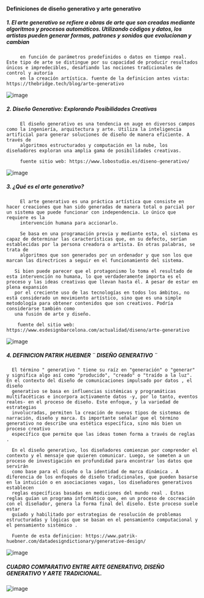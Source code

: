 #### Definiciones de diseño generativo y arte generativo

##### 1. El arte generativo se refiere a obras de arte que son creadas mediante algoritmos y procesos automáticos. Utilizando códigos y datos, los artistas pueden generar formas, patrones y sonidos que evolucionan y cambian 
         en función de parámetros predefinidos o datos en tiempo real. Este tipo de arte se distingue por su capacidad de producir resultados únicos e impredecibles, desafiando las nociones tradicionales de control y autoría 
         en la creación artística. fuente de la definicion antes vista: https://thebridge.tech/blog/arte-generativo
         
![image](https://github.com/user-attachments/assets/977144d7-629d-4ea5-b0af-81259deb5095)

         
         
##### 2. Diseño Generativo: Explorando Posibilidades Creativas
         El diseño generativo es una tendencia en auge en diversos campos como la ingeniería, arquitectura y arte. Utiliza la inteligencia artificial para generar soluciones de diseño de manera eficiente. A través de 
         algoritmos estructurados y computación en la nube, los diseñadores exploran una amplia gama de posibilidades creativas.

         fuente sitio web: https://www.lobostudio.es/diseno-generativo/

 ![image](https://github.com/user-attachments/assets/97e9c656-3a58-4572-83ba-e61690527a8d)

##### 3. ¿Qué es el arte generativo?

         El arte generativo es una práctica artística que consiste en hacer creaciones que han sido generadas de manera total o parcial por un sistema que puede funcionar con independencia. Lo único que requiere es la 
         intervención humana para accionarlo.

         Se basa en una programación previa y mediante esta, el sistema es capaz de determinar las características que, en su defecto, serían establecidas por la persona creadora o artista. En otras palabras, se trata de 
         algoritmos que son generados por un ordenador y que son los que marcan las directrices a seguir en el funcionamiento del sistema.

       Si bien puede parecer que el protagonismo lo toma el resultado de esta intervención no humana, lo que verdaderamente importa es el proceso y las ideas creativas que llevan hasta él. A pesar de estar en plena expansión 
       por el creciente uso de las tecnologías en todos los ámbitos, no está considerado un movimiento artístico, sino que es una simple metodología para obtener contenidos que son creativos. Podría considerarse también como 
       una fusión de arte y diseño.

        fuente del sitio web: https://www.esdesignbarcelona.com/actualidad/diseno/arte-generativo
![image](https://github.com/user-attachments/assets/bcbb4e42-509f-45a1-b517-3332c33a2f1f)

##### 4. DEFINICION PATRIK HUEBNER ¨ DISEÑO GENERATIVO ¨

      El término " generativo " tiene su raíz en "generación" o "generar" y significa algo así como "producido", "creado" o "traído a la luz". En el contexto del diseño de comunicaciones impulsado por datos , el diseño 
      generativo se basa en influencias sistémicas y programáticas multifacéticas e incorpora activamente datos -y, por lo tanto, eventos reales- en el proceso de diseño. Este enfoque, y la variedad de estrategias 
      involucradas, permiten la creación de nuevos tipos de sistemas de narración, diseño y marca. Es importante señalar que el término generativo no describe una estética específica, sino más bien un proceso creativo 
      específico que permite que las ideas tomen forma a través de reglas .

      En el diseño generativo, los diseñadores comienzan por comprender el contexto y el mensaje que quieren comunicar. Luego, se someten a un proceso de investigación en profundidad para encontrar los datos que servirán 
      como base para el diseño o la identidad de marca dinámica . A diferencia de los enfoques de diseño tradicionales, que pueden basarse en la intuición o en asociaciones vagas, los diseñadores generativos establecen 
      reglas específicas basadas en mediciones del mundo real . Estas reglas guían un programa informático que, en un proceso de cocreación con el diseñador, genera la forma final del diseño. Este proceso suele estar 
      guiado y habilitado por estrategias de resolución de problemas estructuradas y lógicas que se basan en el pensamiento computacional y el pensamiento sistémico .

      Fuente de esta definicion: https://www.patrik-huebner.com/datadesigndictionary/generative-design/

![image](https://github.com/user-attachments/assets/be3add7f-c46b-4dba-9d97-414eb3bf88f1)

##### CUADRO COMPARATIVO ENTRE ARTE GENERATIVO, DISEÑO GENERATIVO Y ARTE TRADICIONAL. 

![image](https://github.com/user-attachments/assets/d887f046-5458-48e6-a79e-ae8609d0d8da)



